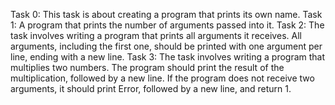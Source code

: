 Task 0: This task is about creating a program that prints its own name.
Task 1: A program that prints the number of arguments passed into it.
Task 2: The task involves writing a program that prints all arguments it receives. All arguments, including the first one, should be printed with one argument per line, ending with a new line.
Task 3: The task involves writing a program that multiplies two numbers. The program should print the result of the multiplication, followed by a new line. If the program does not receive two arguments, it should print Error, followed by a new line, and return 1.
